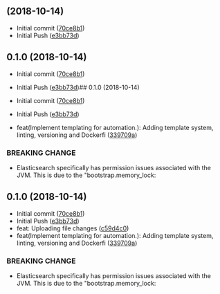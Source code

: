 ##  (2018-10-14)

* Initial commit ([70ce8b1](https://github.com/DeepInThought/deep-elastic-stack/commit/70ce8b1))
* Initial Push ([e3bb73d](https://github.com/DeepInThought/deep-elastic-stack/commit/e3bb73d))



## 0.1.0 (2018-10-14)

* Initial commit ([70ce8b1](https://github.com/DeepInThought/deep-elastic-stack/commit/70ce8b1))
* Initial Push ([e3bb73d](https://github.com/DeepInThought/deep-elastic-stack/commit/e3bb73d))## 0.1.0 (2018-10-14)

* Initial commit ([70ce8b1](https://github.com/DeepInThought/deep-elastic-stack/commit/70ce8b1))
* Initial Push ([e3bb73d](https://github.com/DeepInThought/deep-elastic-stack/commit/e3bb73d))
* feat(Implement templating for automation.): Adding template system, linting, versioning and Dockerfi ([339709a](https://github.com/DeepInThought/deep-elastic-stack/commit/339709a))


### BREAKING CHANGE

* Elasticsearch specifically has permission issues associated with the JVM.  This is
due to the "bootstrap.memory_lock:


## 0.1.0 (2018-10-14)

* Initial commit ([70ce8b1](https://github.com/DeepInThought/deep-elastic-stack/commit/70ce8b1))
* Initial Push ([e3bb73d](https://github.com/DeepInThought/deep-elastic-stack/commit/e3bb73d))
* feat: Uploading file changes ([c59d4c0](https://github.com/DeepInThought/deep-elastic-stack/commit/c59d4c0))
* feat(Implement templating for automation.): Adding template system, linting, versioning and Dockerfi ([339709a](https://github.com/DeepInThought/deep-elastic-stack/commit/339709a))


### BREAKING CHANGE

* Elasticsearch specifically has permission issues associated with the JVM.  This is
due to the "bootstrap.memory_lock:


